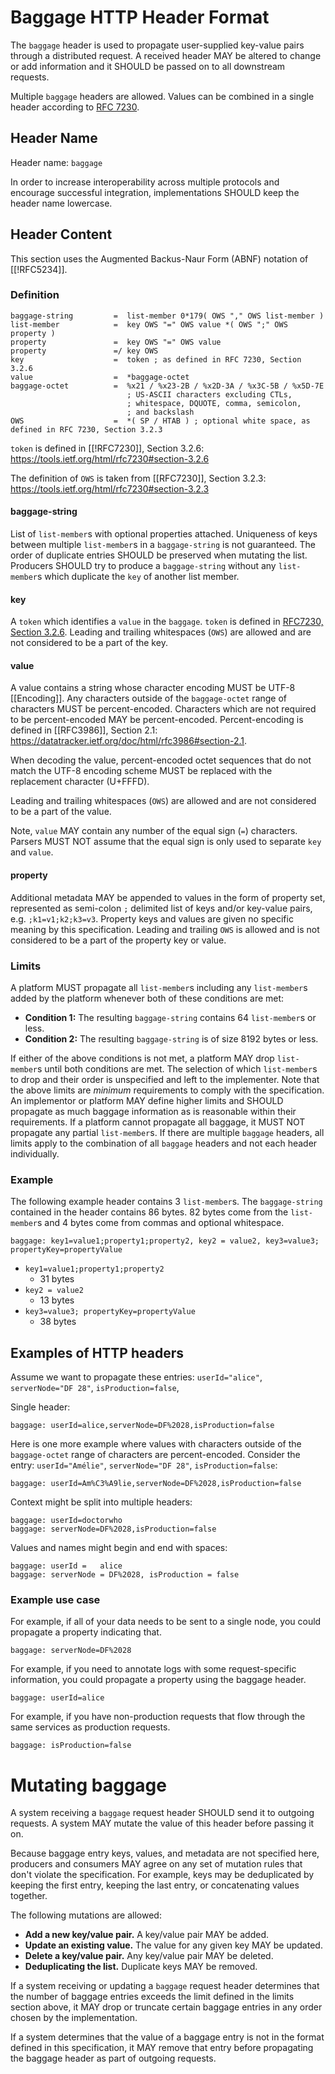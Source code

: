 # Baggage HTTP Header Format

The `baggage` header is used to propagate user-supplied key-value pairs through a distributed request.
A received header MAY be altered to change or add information and it SHOULD be passed on to all downstream requests.

Multiple `baggage` headers are allowed. Values can be combined in a single header according to [RFC 7230](https://tools.ietf.org/html/rfc7230#page-24).

## Header Name

Header name: `baggage`

In order to increase interoperability across multiple protocols and encourage successful integration,
implementations SHOULD keep the header name lowercase.

## Header Content

This section uses the Augmented Backus-Naur Form (ABNF) notation of [[!RFC5234]].

### Definition

```ABNF
baggage-string         =  list-member 0*179( OWS "," OWS list-member )
list-member            =  key OWS "=" OWS value *( OWS ";" OWS property )
property               =  key OWS "=" OWS value
property               =/ key OWS
key                    =  token ; as defined in RFC 7230, Section 3.2.6
value                  =  *baggage-octet
baggage-octet          =  %x21 / %x23-2B / %x2D-3A / %x3C-5B / %x5D-7E
                          ; US-ASCII characters excluding CTLs,
                          ; whitespace, DQUOTE, comma, semicolon,
                          ; and backslash
OWS                    =  *( SP / HTAB ) ; optional white space, as defined in RFC 7230, Section 3.2.3
```

`token` is defined in [[!RFC7230]], Section 3.2.6: https://tools.ietf.org/html/rfc7230#section-3.2.6

The definition of `OWS` is taken from [[RFC7230]], Section 3.2.3: https://tools.ietf.org/html/rfc7230#section-3.2.3

#### baggage-string

List of `list-member`s with optional properties attached.
Uniqueness of keys between multiple `list-member`s in a `baggage-string` is not guaranteed.
The order of duplicate entries SHOULD be preserved when mutating the list.
Producers SHOULD try to produce a `baggage-string` without any `list-member`s which duplicate the `key` of another list member.

#### key

A `token` which identifies a `value` in the `baggage`. `token` is defined in [RFC7230, Section 3.2.6](https://tools.ietf.org/html/rfc7230#section-3.2.6).
Leading and trailing whitespaces (`OWS`) are allowed and are not considered to be a part of the key.

#### value

A value contains a string whose character encoding MUST be UTF-8 [[Encoding]].
Any characters outside of the `baggage-octet` range of characters MUST be percent-encoded.
Characters which are not required to be percent-encoded MAY be percent-encoded.
Percent-encoding is defined in [[RFC3986]], Section 2.1: https://datatracker.ietf.org/doc/html/rfc3986#section-2.1.

When decoding the value, percent-encoded octet sequences that do not match the UTF-8 encoding scheme MUST be replaced with the replacement character (U+FFFD).

Leading and trailing whitespaces (`OWS`) are allowed and are not considered to be a part of the value.

Note, `value` MAY contain any number of the equal sign (`=`) characters. Parsers
MUST NOT assume that the equal sign is only used to separate `key` and `value`.

#### property

Additional metadata MAY be appended to values in the form of property set, represented as semi-colon `;` delimited list of keys and/or key-value pairs, e.g. `;k1=v1;k2;k3=v3`. 
Property keys and values are given no specific meaning by this specification.
Leading and trailing `OWS` is allowed and is not considered to be a part of the property key or value.

### Limits

A platform MUST propagate all `list-member`s including any `list-member`s added by the platform whenever both of these conditions are met:

- **Condition 1:** The resulting `baggage-string` contains 64 `list-member`s or less.
- **Condition 2:** The resulting `baggage-string` is of size 8192 bytes or less.

If either of the above conditions is not met, a platform MAY drop `list-member`s until both conditions are met.
The selection of which `list-member`s to drop and their order is unspecified and left to the implementer.
Note that the above limits are _minimum_ requirements to comply with the specification.
An implementor or platform MAY define higher limits and SHOULD propagate as much baggage information as is reasonable within their requirements.
If a platform cannot propagate all baggage, it MUST NOT propagate any partial `list-member`s.
If there are multiple `baggage` headers, all limits apply to the combination of all `baggage` headers and not each header individually.

### Example

The following example header contains 3 `list-member`s.
The `baggage-string` contained in the header contains 86 bytes.
82 bytes come from the `list-member`s and 4 bytes come from commas and optional whitespace.

```
baggage: key1=value1;property1;property2, key2 = value2, key3=value3; propertyKey=propertyValue
```

- `key1=value1;property1;property2`
  - 31 bytes
- `key2 = value2`
  - 13 bytes
- `key3=value3; propertyKey=propertyValue`
  - 38 bytes

## Examples of HTTP headers

Assume we want to propagate these entries: `userId="alice"`, `serverNode="DF 28"`, `isProduction=false`,

Single header:

```
baggage: userId=alice,serverNode=DF%2028,isProduction=false
```

Here is one more example where values with characters outside of the `baggage-octet` range of characters are percent-encoded. Consider the entry: `userId="Amélie"`, `serverNode="DF 28"`, `isProduction=false`:

```
baggage: userId=Am%C3%A9lie,serverNode=DF%2028,isProduction=false
```

Context might be split into multiple headers:

```
baggage: userId=doctorwho
baggage: serverNode=DF%2028,isProduction=false
```

Values and names might begin and end with spaces:

```
baggage: userId =   alice
baggage: serverNode = DF%2028, isProduction = false
```

### Example use case

For example, if all of your data needs to be sent to a single node, you could propagate a property indicating that.

```
baggage: serverNode=DF%2028
```

For example, if you need to annotate logs with some request-specific information, you could propagate a property using the baggage header.

```
baggage: userId=alice
```

For example, if you have non-production requests that flow through the same services as production requests.

```
baggage: isProduction=false
```
# Mutating baggage
A system receiving a `baggage` request header SHOULD send it to outgoing requests.
A system MAY mutate the value of this header before passing it on.

Because baggage entry keys, values, and metadata are not specified here, producers and consumers MAY agree on any set of mutation rules that don't violate the specification. For example, keys may be deduplicated by keeping the first entry, keeping the last entry, or concatenating values together.

The following mutations are allowed:

* **Add a new key/value pair.** A key/value pair MAY be added.
* **Update an existing value.** The value for any given key MAY be updated.
* **Delete a key/value pair.** Any key/value pair MAY be deleted.
* **Deduplicating the list.** Duplicate keys MAY be removed.

If a system receiving or updating a `baggage` request header determines that the number of baggage entries exceeds the limit defined in the limits section above, it MAY drop or truncate certain baggage entries in any order chosen by the implementation.

If a system determines that the value of a baggage entry is not in the format defined in this specification, it MAY remove that entry before propagating the baggage header as part of outgoing requests.

